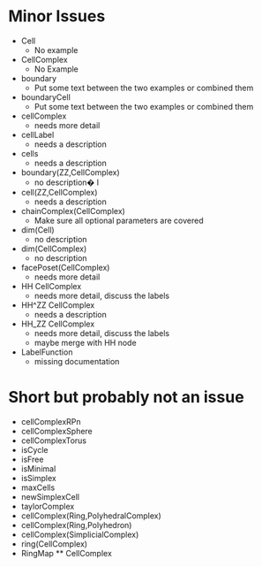 # Minor Issues #
- Cell
  - No example
- CellComplex
  - No Example
- boundary
  - Put some text between the two examples or combined them
- boundaryCell
  - Put some text between the two examples or combined them
- cellComplex
  - needs more detail
- cellLabel
  - needs a description
- cells
  - needs a description
- boundary(ZZ,CellComplex)
  - no description�
I
- cell(ZZ,CellComplex)
  - needs a description
- chainComplex(CellComplex)
  - Make sure all optional parameters are covered
- dim(Cell)
  - no description
- dim(CellComplex)
  - no description
- facePoset(CellComplex)
  - needs more detail
- HH CellComplex
  - needs more detail, discuss the labels
- HH^ZZ CellComplex
  - needs a description
- HH_ZZ CellComplex
  - needs more detail, discuss the labels
  - maybe merge with HH node
- LabelFunction
  - missing documentation

# Short but probably not an issue
- cellComplexRPn
- cellComplexSphere
- cellComplexTorus
- isCycle
- isFree
- isMinimal
- isSimplex
- maxCells
- newSimplexCell
- taylorComplex
- cellComplex(Ring,PolyhedralComplex)
- cellComplex(Ring,Polyhedron)
- cellComplex(SimplicialComplex)
- ring(CellComplex)
- RingMap ** CellComplex

